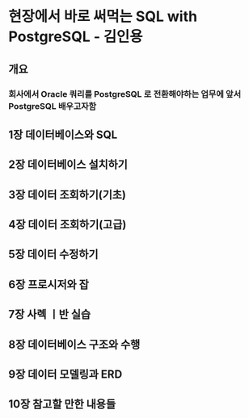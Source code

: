 # 현장에서 바로 써먹는 SQL with PostgreSQL - 김인용

## 개요

### 회사에서 Oracle 쿼리를 PostgreSQL 로 전환해야하는 업무에 앞서 PostgreSQL 배우고자함

## 1장 데이터베이스와 SQL

## 2장 데이터베이스 설치하기

## 3장 데이터 조회하기(기초)

## 4장 데이터 조회하기(고급)

## 5장 데이터 수정하기

## 6장 프로시저와 잡

## 7장 사롁 ㅣ반 실습

## 8장 데이터베이스 구조와 수행

## 9장 데이터 모델링과 ERD

## 10장 참고할 만한 내용들